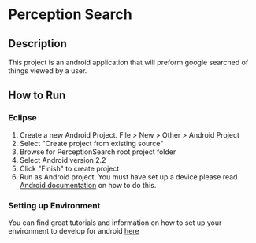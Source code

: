 # Perception Search #

## Description ##

This project is an android application that will preform google searched of things viewed by a user.

## How to Run ##

### Eclipse ###

1. Create a new Android Project.  File > New > Other > Android Project
1. Select "Create project from existing source"
1. Browse for PerceptionSearch root project folder
1. Select Android version 2.2
1. Click "Finish" to create project
1. Run as Android project.  You must have set up a device please read [Android documentation](http://developer.android.com/guide/developing/devices/index.html "AVD Setup") on how to do this.

### Setting up Environment ###

You can find great tutorials and information on how to set up your environment to develop for android [here](http://developer.android.com/sdk/installing.html "Installing Android SDK")